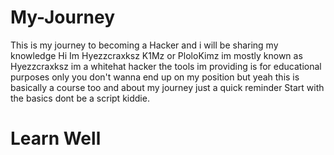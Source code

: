 # My-Journey
This is my journey to becoming a Hacker and i will be sharing my knowledge
Hi Im Hyezzcraxksz K1Mz or PloloKimz im mostly known as Hyezzcraxksz im a whitehat hacker 
the tools im providing is for educational purposes only 
you don't wanna end up on my position but yeah this is basically a course too and about my journey
just a quick reminder Start with the basics dont be a script kiddie.
# Learn Well
